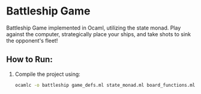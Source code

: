 # Battleship Game

Battleship Game implemented in Ocaml, utilizing the state monad. 
Play against the computer, strategically place your ships, and take shots to sink the opponent's fleet!

## How to Run:

1. Compile the project using:
   ```bash
   ocamlc -o battleship game_defs.ml state_monad.ml board_functions.ml ship_functions.ml shoot_functions.ml battleship.ml

